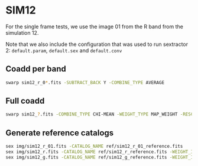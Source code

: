 # SIM12
For the single frame tests, we use the image 01
from the R band from the simulation 12.

Note that we also include the configuration that was used to
run sextractor 2: `default.param`, `default.sex` and `default.conv`

## Coadd per band

```bash
swarp sim12_r_0*.fits -SUBTRACT_BACK Y -COMBINE_TYPE AVERAGE
```

## Full coadd

```bash
swarp sim12_?.fits -COMBINE_TYPE CHI-MEAN -WEIGHT_TYPE MAP_WEIGHT -RESCALE_WEIGHTS N -RESAMPLE N
```

## Generate reference catalogs

```bash
sex img/sim12_r_01.fits -CATALOG_NAME ref/sim12_r_01_reference.fits
sex img/sim12_r.fits -CATALOG_NAME ref/sim12_r_reference.fits -WEIGHT_IMAGE img/sim12_r.weight.fits -WEIGHT_TYPE MAP_WEIGHT -RESCALE_WEIGHTS N
sex img/sim12_g.fits -CATALOG_NAME ref/sim12_g_reference.fits -WEIGHT_IMAGE img/sim12_g.weight.fits -WEIGHT_TYPE MAP_WEIGHT -RESCALE_WEIGHTS N
```
